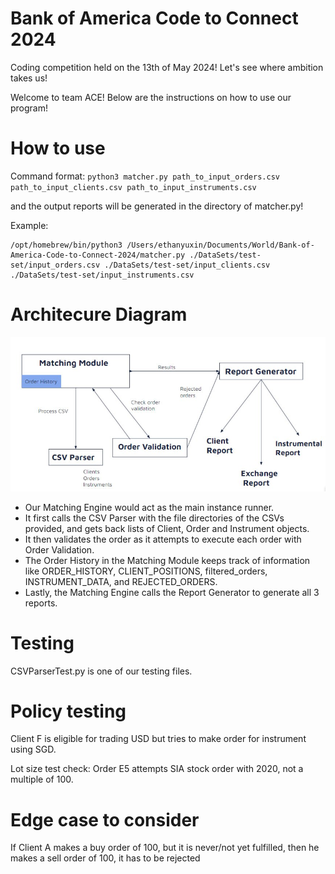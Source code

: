 # Bank of America Code to Connect 2024
 Coding competition held on the 13th of May 2024! Let's see where ambition takes us!

 Welcome to team ACE! Below are the instructions on how to use our program!

# How to use
Command format: `python3 matcher.py path_to_input_orders.csv path_to_input_clients.csv path_to_input_instruments.csv`

and the output reports will be generated in the directory of matcher.py!

Example:
```
/opt/homebrew/bin/python3 /Users/ethanyuxin/Documents/World/Bank-of-America-Code-to-Connect-2024/matcher.py ./DataSets/test-set/input_orders.csv ./DataSets/test-set/input_clients.csv ./DataSets/test-set/input_instruments.csv
```

# Architecure Diagram

![Architecture](./images/archi.jpeg)
- Our Matching Engine would act as the main instance runner. 
- It first calls the CSV Parser with the file directories of the CSVs provided, and gets back lists of Client, Order and Instrument objects.
- It then validates the order as it attempts to execute each order with Order Validation.
- The Order History in the Matching Module keeps track of information like ORDER_HISTORY, CLIENT_POSITIONS, filtered_orders, INSTRUMENT_DATA, and REJECTED_ORDERS.
- Lastly, the Matching Engine calls the Report Generator to generate all 3 reports. 

# Testing

CSVParserTest.py is one of our testing files.

# Policy testing
Client F is eligible for trading USD but tries to make order for instrument using SGD.

Lot size test check:
Order E5 attempts SIA stock order with 2020, not a multiple of 100.

# Edge case to consider
If Client A makes a buy order of 100, but it is never/not yet fulfilled, then he makes a sell order of 100, it has to be rejected